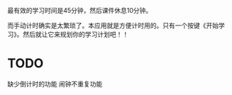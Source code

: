 最有效的学习时间是45分钟，然后课件休息10分钟。

而手动计时确实是太繁琐了。本应用就是方便计时用的。只有一个按键《开始学习》。然后就让它来规划你的学习计划吧！！

# TODO
缺少倒计时的功能
闹钟不重复功能
